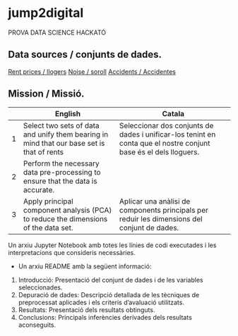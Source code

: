 # jump2digital
PROVA DATA SCIENCE HACKATÓ

## Data sources / conjunts de dades.
[Rent prices / llogers](https://opendata-ajuntament.barcelona.cat/data/es/dataset/est-mercat-immobiliari-lloguer-mitja-mensual/resource/0a71a12d-55fa-4a76-b816-4ee55f84d327)
[Noise / soroll](https://opendata-ajuntament.barcelona.cat/data/es/dataset/poblacio-exposada-mapa-estrategic-soroll/resource/3846500e-72aa-4780-967f-f09aa184eaba)
[Accidents / Accidentes](https://opendata-ajuntament.barcelona.cat/data/ca/dataset/accidents_causa_conductor_gu_bcn/resource/1a05cdd4-4844-41a5-872d-a0824d11b517?inner_span=True)


## Mission / Missió.

|  |English     |Catala      |
|-|-----------------------------------------------------------------------------------------|--------------------------------------------------------------------------|
|1|Select two sets of data and unify them bearing in mind that our base set is that of rents|Seleccionar dos conjunts de dades i unificar-los tenint en conta que el nostre conjunt base és el dels lloguers.|
|2|Perform the necessary data pre-processing to ensure that the data is accurate.||Realitzar el preprocessament de dades necessari per garantir que les dades siguin precises.|
|3|Apply principal component analysis (PCA) to reduce the dimensions of the data set.|Aplicar una anàlisi de components principals per reduir les dimensions del conjunt de dades.| 


Un arxiu Jupyter Notebook amb totes les línies de codi executades i les interpretacions que
consideris necessàries.
- Un arxiu README amb la següent informació:
1. Introducció: Presentació del conjunt de dades i de les variables seleccionades.
2. Depuració de dades: Descripció detallada de les tècniques de preprocessat aplicades i els
criteris d’avaluació utilitzats.
3. Resultats: Presentació dels resultats obtinguts.
4. Conclusions: Principals inferències derivades dels resultats aconseguits. 
